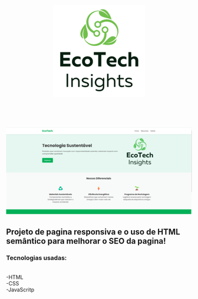 <h1 align="center">
<img src="https://raw.githubusercontent.com/Guilherme-Lima-Web/ecotech-projeto/81749993f73033b925963c675a3da7826f947b64/img/EcoTech_logo_greenblack_-_3000_hu5ces_300x300%201.png" width="250px"> 
 </h1>
 <br>
 <h1 align="center">
  <img src="https://github.com/Guilherme-Lima-Web/ecotech-projeto/blob/master/img/desktops.png?raw=true" width="550px">
 </h1>
 
  <h2>Projeto de pagina responsiva e o uso de HTML semântico para melhorar o SEO da pagina!</h2>
  
  <h3>Tecnologias usadas:</h3>
  
  <br>
  -HTML
  <br>
  -CSS
  <br>
  -JavaScritp
